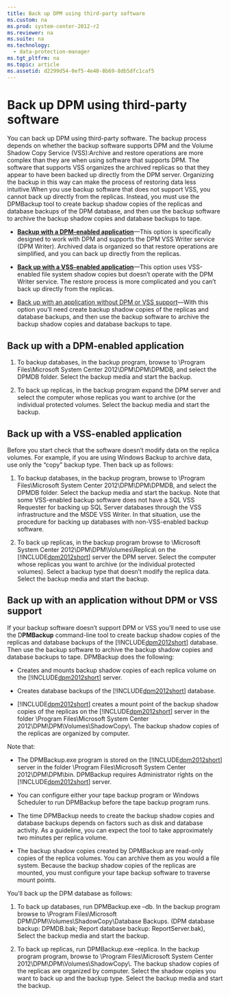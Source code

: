 ```yaml
---
title: Back up DPM using third-party software
ms.custom: na
ms.prod: system-center-2012-r2
ms.reviewer: na
ms.suite: na
ms.technology: 
  - data-protection-manager
ms.tgt_pltfrm: na
ms.topic: article
ms.assetid: d2299d54-0ef5-4e40-8b69-8db5dfc1caf5
---
```

# Back up DPM using third-party software
You can back up DPM using third\-party software. The backup process depends on whether the backup software supports DPM and the Volume Shadow Copy Service \(VSS\):Archive and restore operations are more complex than they are when using software that supports DPM. The software that supports VSS organizes the archived replicas so that they appear to have been backed up directly from the DPM server. Organizing the backup in this way can make the process of restoring data less intuitive.When you use backup software that does not support VSS, you cannot back up directly from the replicas. Instead, you must use the DPMBackup tool to create backup shadow copies of the replicas and database backups of the DPM database, and then use the backup software to archive the backup shadow copies and database backups to tape.

-   **[Backup with a DPM\-enabled application](#BKMK_DPM)**—This option is specifically designed to work with DPM and supports the DPM VSS Writer service \(DPM Writer\). Archived data is organized so that restore operations are simplified, and you can back up directly from the replicas.

-   **[Back up with a VSS\-enabled application](#BKMK_VSS)**—This option uses VSS\-enabled file system shadow copies but doesn’t operate with the DPM Writer service. The restore process is more complicated and you can’t back up directly from the replicas.

-   [Back up with an application without DPM or VSS support](#BKMK_NoVSS)—With this option you’ll need create backup shadow copies of the replicas and database backups, and then use the backup software to archive the backup shadow copies and database backups to tape.

## <a name="BKMK_DPM"></a>Back up with a DPM\-enabled application

1.  To backup databases, in the backup program, browse to \\Program Files\\Microsoft System Center 2012\\DPM\\DPM\\DPMDB, and select the DPMDB folder. Select the backup media and start the backup.

2.  To back up replicas, in the backup program expand the DPM server and select the computer whose replicas you want to archive \(or the individual protected volumes. Select the backup media and start the backup.

## <a name="BKMK_VSS"></a>Back up with a VSS\-enabled application
Before you start check that the software doesn’t modify data on the replica volumes. For example, if you are using Windows Backup to archive data, use only the “copy” backup type. Then back up as follows:

1.  To backup databases, in the backup program, browse to \\Program Files\\Microsoft System Center 2012\\DPM\\DPM\\DPMDB, and select the DPMDB folder. Select the backup media and start the backup. Note that some VSS\-enabled backup software does not have a SQL VSS Requester for backing up SQL Server databases through the VSS infrastructure and the MSDE VSS Writer. In that situation, use the procedure for backing up databases with non\-VSS\-enabled backup software.

2.  To back up replicas, in the backup program browse to \\Microsoft System Center 2012\\DPM\\DPM\\Volumes\\Replica\\ on the [!INCLUDE[dpm2012short](../Token/dpm2012short_md.md)] server the DPM server. Select the computer whose replicas you want to archive \(or the individual protected volumes\). Select a backup type that doesn’t modify the replica data. Select the backup media and start the backup.

## <a name="BKMK_NoVSS"></a>Back up with an application without DPM or VSS support
If your backup software doesn’t support DPM or VSS you’ll need to use use the D**PMBackup** command\-line tool to create backup shadow copies of the replicas and database backups of the [!INCLUDE[dpm2012short](../Token/dpm2012short_md.md)] database. Then use the backup software to archive the backup shadow copies and database backups to tape. DPMBackup does the following:

-   Creates and mounts backup shadow copies of each replica volume on the [!INCLUDE[dpm2012short](../Token/dpm2012short_md.md)] server.

-   Creates database backups of the [!INCLUDE[dpm2012short](../Token/dpm2012short_md.md)] database.

-   [!INCLUDE[dpm2012short](../Token/dpm2012short_md.md)] creates a mount point of the backup shadow copies of the replicas on the [!INCLUDE[dpm2012short](../Token/dpm2012short_md.md)] server in the folder \\Program Files\\Microsoft System Center 2012\\DPM\\DPM\\Volumes\\ShadowCopy\\. The backup shadow copies of the replicas are organized by computer.

Note that:

-   The DPMBackup.exe program is stored on the [!INCLUDE[dpm2012short](../Token/dpm2012short_md.md)] server in the folder \\Program Files\\Microsoft System Center 2012\\DPM\\DPM\\bin. DPMBackup requires Administrator rights on the [!INCLUDE[dpm2012short](../Token/dpm2012short_md.md)] server.

-   You can configure either your tape backup program or Windows Scheduler to run DPMBackup before the tape backup program runs.

-   The time DPMBackup needs to create the backup shadow copies and database backups depends on factors such as disk and database activity. As a guideline, you can expect the tool to take approximately two minutes per replica volume.

-   The backup shadow copies created by DPMBackup are read\-only copies of the replica volumes. You can archive them as you would a file system. Because the backup shadow copies of the replicas are mounted, you must configure your tape backup software to traverse mount points.

You’ll back up the DPM database as follows:

1.  To back up databases, run DPMBackup.exe –db. In the backup program browse to \\Program Files\\Microsoft DPM\\DPM\\Volumes\\ShadowCopy\\Database Backups. \(DPM database backup: DPMDB.bak; Report database backup: ReportServer.bak\), Select the backup media and start the backup.

2.  To back up replicas, run DPMBackup.exe –replica. In the backup program program, browse to \\Program Files\\Microsoft System Center 2012\\DPM\\DPM\\Volumes\\ShadowCopy\\. The backup shadow copies of the replicas are organized by computer. Select the shadow copies you want to back up and the backup type. Select the backup media and start the backup.

